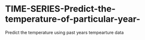 # TIME-SERIES-Predict-the-temperature-of-particular-year-
Predict the temperature using past years tempearture data

